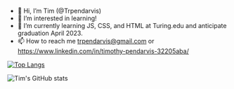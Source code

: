 - 👋 Hi, I’m Tim (@Trpendarvis)
- 👀 I’m interested in learning! 
- 🌱 I’m currently learning JS, CSS, and HTML at Turing.edu and anticipate graduation April 2023.
- 📫 How to reach me trpendarvis@gmail.com or https://www.linkedin.com/in/timothy-pendarvis-32205aba/


[![Top Langs](https://github-readme-stats.vercel.app/api/top-langs/?username=trpendarvis)](https://github.com/trpendarvis/github-readme-stats)




![Tim's GitHub stats](https://github-readme-stats.vercel.app/api?username=trpendarvis&show_icons=true&theme=cobalt)





<!---
Trpendarvis/Trpendarvis is a ✨ special ✨ repository because its `README.md` (this file) appears on your GitHub profile.
You can click the Preview link to take a look at your changes.
--->
